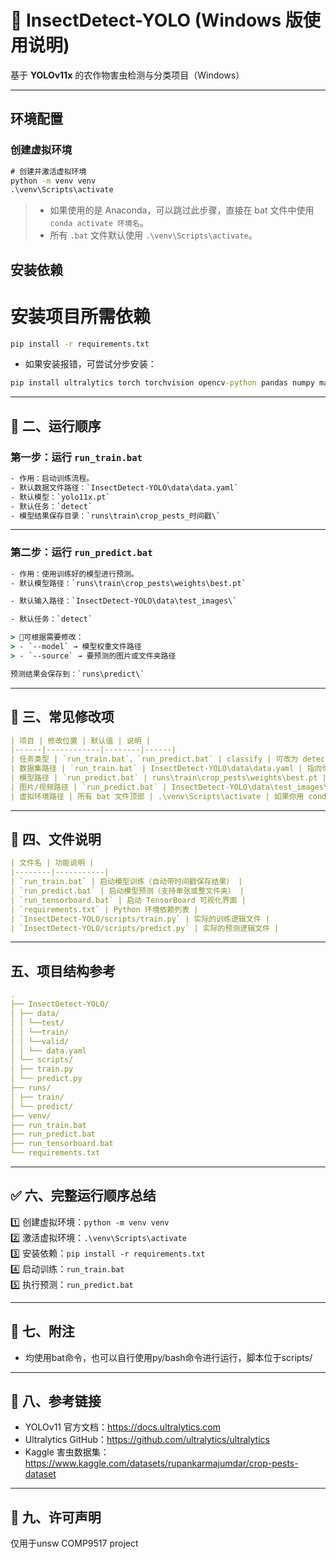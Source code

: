 # 🐞 InsectDetect-YOLO (Windows 版使用说明)

基于 **YOLOv11x** 的农作物害虫检测与分类项目（Windows）

---

## 环境配置

### 创建虚拟环境

```bat
# 创建并激活虚拟环境
python -m venv venv
.\venv\Scripts\activate
```
> - 如果使用的是 Anaconda，可以跳过此步骤，直接在 bat 文件中使用 `conda activate 环境名`。
> - 所有 `.bat` 文件默认使用 `.\venv\Scripts\activate`。

##  安装依赖
# 安装项目所需依赖
```bat
pip install -r requirements.txt
```

- 如果安装报错，可尝试分步安装：
```bat
pip install ultralytics torch torchvision opencv-python pandas numpy matplotlib pyyaml tqdm tensorboard
```
---
## 🚀 二、运行顺序

### 第一步：运行 `run_train.bat`
```bat
- 作用：启动训练流程。
- 默认数据文件路径：`InsectDetect-YOLO\data\data.yaml`
- 默认模型：`yolo11x.pt`
- 默认任务：`detect`
- 模型结果保存目录：`runs\train\crop_pests_时间戳\`
```
---

### 第二步：运行 `run_predict.bat`
```bat
- 作用：使用训练好的模型进行预测。
- 默认模型路径：`runs\train\crop_pests\weights\best.pt`

- 默认输入路径：`InsectDetect-YOLO\data\test_images\`

- 默认任务：`detect`

> 📍可根据需要修改：
> - `--model` → 模型权重文件路径  
> - `--source` → 要预测的图片或文件夹路径  

预测结果会保存到：`runs\predict\`
```
---

## 🧠 三、常见修改项
```yaml
| 项目 | 修改位置 | 默认值 | 说明 |
|------|------------|--------|------|
| 任务类型 | `run_train.bat`、`run_predict.bat` | classify | 可改为 detect |
| 数据集路径 | `run_train.bat` | InsectDetect-YOLO\data\data.yaml | 指向你的 data.yaml 文件 |
| 模型路径 | `run_predict.bat` | runs\train\crop_pests\weights\best.pt | 使用训练好的模型权重 |
| 图片/视频路径 | `run_predict.bat` | InsectDetect-YOLO\data\test_images\ | 可改为你想预测的文件 |
| 虚拟环境路径 | 所有 bat 文件顶部 | .\venv\Scripts\activate | 如果你用 conda，请替换为 conda activate 环境名 |
```
---

## 🧾 四、文件说明
```yaml
| 文件名 | 功能说明 |
|--------|-----------|
| `run_train.bat` | 启动模型训练（自动带时间戳保存结果） |
| `run_predict.bat` | 启动模型预测（支持单张或整文件夹） |
| `run_tensorboard.bat` | 启动 TensorBoard 可视化界面 |
| `requirements.txt` | Python 环境依赖列表 |
| `InsectDetect-YOLO/scripts/train.py` | 实际的训练逻辑文件 |
| `InsectDetect-YOLO/scripts/predict.py` | 实际的预测逻辑文件 |
```
---

## 五、项目结构参考
```yaml
.
├── InsectDetect-YOLO/
│ ├── data/
│ │ └──test/
│ │ └──train/
│ │ └──valid/
│ │ └── data.yaml
│ └── scripts/
│ ├── train.py
│ └── predict.py
├── runs/
│ ├── train/
│ └── predict/
├── venv/
├── run_train.bat
├── run_predict.bat
├── run_tensorboard.bat
└── requirements.txt
```

---

## ✅ 六、完整运行顺序总结

1️⃣ 创建虚拟环境：`python -m venv venv`  
2️⃣ 激活虚拟环境：`.\venv\Scripts\activate`  
3️⃣ 安装依赖：`pip install -r requirements.txt`  
4️⃣ 启动训练：`run_train.bat`   
5️⃣ 执行预测：`run_predict.bat`

---

## 📄 七、附注

- 均使用bat命令，也可以自行使用py/bash命令进行运行，脚本位于scripts/
---

## 🔗 八、参考链接

- YOLOv11 官方文档：https://docs.ultralytics.com  
- Ultralytics GitHub：https://github.com/ultralytics/ultralytics  
- Kaggle 害虫数据集：https://www.kaggle.com/datasets/rupankarmajumdar/crop-pests-dataset

---

## 📘 九、许可声明
仅用于unsw COMP9517 project